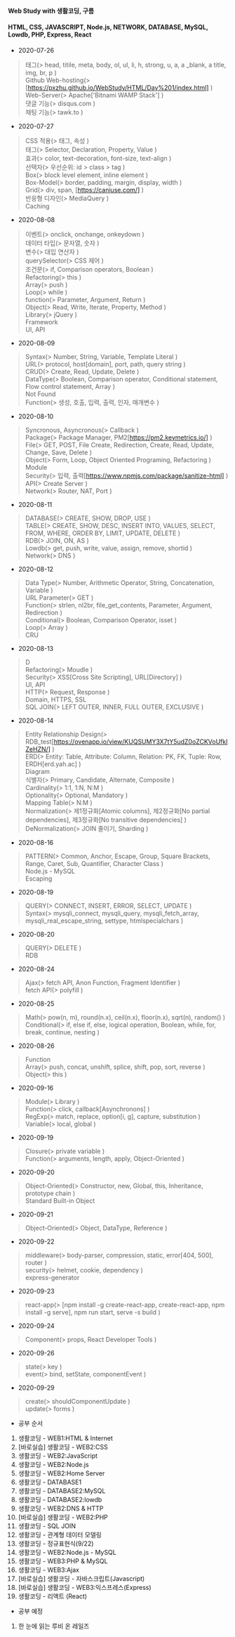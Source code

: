 #### Web Study with 생활코딩, 구름
#### HTML, CSS, JAVASCRIPT, Node.js, NETWORK, DATABASE, MySQL, Lowdb, PHP, Express, React

- 2020-07-26

>태그(> head, titile, meta, body, ol, ul, li, h, strong, u, a, a _blank, a title, img, br, p )    
>Github Web-hosting(> [https://pxzhu.github.io/WebStudy/HTML/Day%201/index.html] )    
>Web-Server(> Apache['Bitnami WAMP Stack'] )    
>댓글 기능(> disqus.com )    
>채팅 기능(> tawk.to )    

- 2020-07-27

>CSS 적용(> 태그, 속성 )    
>태그(> Selector, Declaration, Property, Value )    
>효과(> color, text-decoration, font-size, text-align )    
>선택자(> 우선순위: id > class > tag )    
>Box(> block level element, inline element )    
>Box-Model(> border, padding, margin, display, width )    
>Grid(> div, span, [https://caniuse.com/] )    
>반응형 디자인(> MediaQuery )    
>Caching    

- 2020-08-08

>이벤트(> onclick, onchange, onkeydown )    
>데이터 타입(> 문자열, 숫자 )    
>변수(> 대입 연산자 )    
>querySelector(> CSS 제어 )    
>조건문(> if, Comparison operators, Boolean )    
>Refactoring(> this )    
>Array(> push )    
>Loop(> while )    
>function(> Parameter, Argument, Return )    
>Object(> Read, Write, Iterate, Property, Method )    
>Library(> jQuery )    
>Framework    
>UI, API    

- 2020-08-09

>Syntax(> Number, String, Variable, Template Literal )    
>URL(> protocol, host[domain], port, path, query string )    
>CRUD(> Create, Read, Update, Delete )    
>DataType(> Boolean, Comparison operator, Conditional statement, Flow control statement, Array )    
>Not Found    
>Function(> 생성, 호출, 입력, 출력, 인자, 매개변수 )    

- 2020-08-10

>Syncronous, Asyncronous(> Callback )    
>Package(> Package Manager, PM2[https://pm2.keymetrics.io/] )    
>File(> GET, POST, File Create, Redirection, Create, Read, Update, Change, Save, Delete )    
>Object(> Form, Loop, Object Oriented Programing, Refactoring )    
>Module    
>Security(> 입력, 출력[https://www.npmjs.com/package/sanitize-html] )    
>API(> Create Server )    
>Network(> Router, NAT, Port )    

- 2020-08-11

>DATABASE(> CREATE, SHOW, DROP, USE )    
>TABLE(> CREATE, SHOW, DESC, INSERT INTO, VALUES, SELECT, FROM, WHERE, ORDER BY, LIMIT, UPDATE, DELETE )    
>RDB(> JOIN, ON, AS )    
>Lowdb(> get, push, write, value, assign, remove, shortid )    
>Network(> DNS )    

- 2020-08-12

>Data Type(> Number, Arithmetic Operator, String, Concatenation, Variable )    
>URL Parameter(> GET )    
>Function(> strlen, nl2br, file_get_contents, Parameter, Argument, Redirection )    
>Conditional(> Boolean, Comparison Operator, isset )    
>Loop(> Array )    
>CRU    

- 2020-08-13

>D    
>Refactoring(> Moudle )    
>Security(> XSS[Cross Site Scripting], URL[Directory] )    
>UI, API    
>HTTP(> Request, Response )    
>Domain, HTTPS, SSL    
>SQL JOIN(> LEFT OUTER, INNER, FULL OUTER, EXCLUSIVE )    

- 2020-08-14

>Entity Relationship Design(> RDB_test[https://ovenapp.io/view/KUQSUMY3X7tY5udZ0oZCKVoUfkIZeHZN/] )    
>ERD(> Entity: Table, Attribute: Column, Relation: PK, FK, Tuple: Row, ERDH[erd.yah.ac] )    
>Diagram    
>식별자(> Primary, Candidate, Alternate, Composite )    
>Cardinality(> 1:1, 1:N, N:M )    
>Optionality(> Optional, Mandatory )    
>Mapping Table(> N:M )    
>Normalization(> 제1정규화[Atomic columns], 제2정규화[No partial dependencies], 제3정규화[No transitive dependencies] )    
>DeNormalization(> JOIN 줄이기, Sharding )    

- 2020-08-16

>PATTERN(> Common, Anchor, Escape, Group, Square Brackets, Range, Caret, Sub, Quantifier, Character Class )    
>Node.js - MySQL    
>Escaping    

- 2020-08-19

>QUERY(> CONNECT, INSERT, ERROR, SELECT, UPDATE )    
>Syntax(> mysqli_connect, mysqli_query, mysqli_fetch_array, mysqli_real_escape_string, settype, htmlspecialchars )    

- 2020-08-20

>QUERY(> DELETE )    
>RDB    

- 2020-08-24

>Ajax(> fetch API, Anon Function, Fragment Identifier )    
>fetch API(> polyfill )    

- 2020-08-25

>Math(> pow(n, m), round(n.x), ceil(n.x), floor(n.x), sqrt(n), random() )    
>Conditional(> if, else if, else, logical operation, Boolean, while, for, break, continue, nesting )    

- 2020-08-26

>Function    
>Array(> push, concat, unshift, splice, shift, pop, sort, reverse )    
>Object(> this )    

- 2020-09-16

>Module(> Library )     
>Function(> click, callback[Asynchronons] )    
>RegExp(> match, replace, option[i, g], capture, substitution )    
>Variable(> local, global )    

- 2020-09-19

>Closure(> private variable )     
>Function(> arguments, length, apply, Object-Oriented )    

- 2020-09-20

>Object-Oriented(> Constructor, new, Global, this, Inheritance, prototype chain )     
>Standard Built-in Object    

- 2020-09-21

>Object-Oriented(> Object, DataType, Reference )     

- 2020-09-22

>middleware(> body-parser, compression, static, error[404, 500], router )    
>security(> helmet, cookie, dependency )    
>express-generator

- 2020-09-23

>react-app(> [npm install -g create-react-app, create-react-app, npm install -g serve], npm run start, serve -s build )    

- 2020-09-24

>Component(> props, React Developer Tools )    

- 2020-09-26

>state(> key )    
>event(> bind, setState, componentEvent )    

- 2020-09-29

>create(> shouldComponentUpdate )    
>update(> forms )    

- 공부 순서
1. 생활코딩 - WEB1:HTML & Internet
1. [바로실습] 생활코딩 - WEB2:CSS
1. 생활코딩 - WEB2:JavaScript
1. 생활코딩 - WEB2:Node.js
1. 생활코딩 - WEB2:Home Server
1. 생활코딩 - DATABASE1
1. 생활코딩 - DATABASE2:MySQL
1. 생활코딩 - DATABASE2:lowdb
1. 생활코딩 - WEB2:DNS & HTTP
1. [바로실습] 생활코딩 - WEB2:PHP
1. 생활코딩 - SQL JOIN
1. 생활코딩 - 관계형 데이터 모델링
1. 생활코딩 - 정규표현식(9/22)
1. 생활코딩 - WEB2:Node.js - MySQL
1. 생활코딩 - WEB3:PHP & MySQL
1. 생활코딩 - WEB3:Ajax
1. [바로실습] 생활코딩 - 자바스크립트(Javascript)
1. [바로실습] 생활코딩 - WEB3:익스프레스(Express)
1. 생활코딩 - 리액트 (React)

- 공부 예정
1. 한 눈에 읽는 루비 온 레일즈